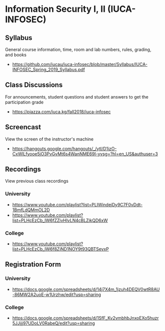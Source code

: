 # Information Security I, II (IUCA-INFOSEC)

## Syllabus

General course information, time, room and lab numbers, rules, grading, and
books

* <https://github.com/iucau/iuca-infosec/blob/master/Syllabus/IUCA-INFOSEC_Spring_2019_Syllabus.pdf>

## Class Discussions

For announcements, student questions and student answers to get the
participation grade

* <https://piazza.com/iuca.kg/fall2018/iuca-infosec>

## Screencast

View the screen of the instructor's machine

* <https://hangouts.google.com/hangouts/_/ytl/D1izO-CxWlLfyooe5jO3PvGvMt6s4WanNME69I-yvsg=?hl=en_US&authuser=3>

## Recordings

View previous class recordings

### University

* <https://www.youtube.com/playlist?list=PLIWindejDy9C7F0vDdt-1BmfLdQMmOL2D>
* <https://www.youtube.com/playlist?list=PLHcEzCb_lW6fZZivHIvLN4cBLZikQD6xW>

### College

* <https://www.youtube.com/playlist?list=PLHcEzCb_lW6f8ZjND1NOY9t93QBTSevxP>

## Registration Form

### University

* <https://docs.google.com/spreadsheets/d/14j7X4m_1jzuh4DEQV0wtR8AU-86MW2A2uoE-w1Urzhw/edit?usp=sharing>

### College

* <https://docs.google.com/spreadsheets/d/1SfF_Kv2vmbhbJnxoEXo5huzr5JJjjj97UDoLV0RabeQ/edit?usp=sharing>
